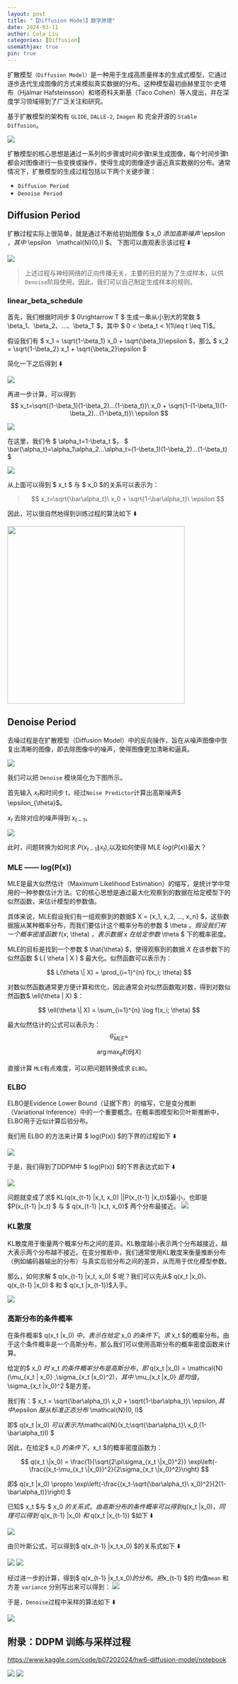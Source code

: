 ```yaml
---
layout: post
title: "【Diffusion Model】数学原理"
date: 2024-03-11
author: Cola Liu
categories: [Diffusion]
usemathjax: true
pin: true
---
```


扩散模型`（Diffusion Model）`是一种用于生成高质量样本的生成式模型，它通过逐步迭代生成图像的方式来模拟真实数据的分布。这种模型最初由赫里亚尔·史塔布（Hjálmar Hafsteinsson）和塔奇科夫斯基（Taco Cohen）等人提出，并在深度学习领域得到了广泛关注和研究。

基于扩散模型的架构有 `GLIDE`, `DALLE-2`, `Imagen` 和 完全开源的 `Stable Diffusion`。


<img src="/assets/imgs/ai/diffusion/diffusion000.jpeg" />


扩散模型的核心思想是通过一系列的步骤或时间步骤t来生成图像，每个时间步骤t都会对图像进行一些变换或操作，使得生成的图像逐步逼近真实数据的分布。通常情况下，扩散模型的生成过程包括以下两个关键步骤：
- `Diffusion Period`
- `Denoise Period`

## Diffusion Period

扩散过程实际上很简单，就是通过不断给初始图像 $ x_0 $添加高斯噪声$ \epsilon $，其中$ \epsilon $~$ \mathcal{N}(0,I) $。 下图可以直观表示该过程 ⬇️


<img src="/assets/imgs/ai/diffusion/diffusion001.jpeg" />

> 上述过程与神经网络的正向传播无关，主要的目的是为了生成样本，以供`Denoise`阶段使用。因此，我们可以自己制定生成样本的规则。

### linear_beta_schedule

首先，我们根据时间步 $ 0\rightarrow T $ 生成一串从小到大的常数 $ \beta_1、\beta_2、...、\beta_T $，其中 $ 0 < \beta_t < 1(1\leq t \leq T)$。

假设我们有 $ x_1 = \sqrt{1-\beta_1} x_0 + \sqrt{\beta_1}\epsilon $，那么 $ x_2 = \sqrt{1-\beta_2} x_1 + \sqrt{\beta_2}\epsilon $

简化一下之后得到 ⬇️

<img src="/assets/imgs/ai/diffusion/diffusion002.jpeg" />

再进一步计算，可以得到 $$  x_t=\sqrt{(1-\beta_1)(1-\beta_2)...(1-\beta_t)}\ x_0 + \sqrt{1-(1-\beta_1)(1-\beta_2)...(1-\beta_t)}\ \epsilon  $$


<img src="/assets/imgs/ai/diffusion/diffusion003.jpeg" />

在这里，我们令 $ \alpha_t=1-\beta_t $， $ \bar{\alpha_t}=\alpha_1\alpha_2...\alpha_t=(1-\beta_1)(1-\beta_2)...(1-\beta_t) $

<img src="/assets/imgs/ai/diffusion/diffusion004.jpeg" />

从上面可以得到 $ x_t $ 与 $ x_0 $的关系可以表示为：
> $$ x_t=\sqrt{\bar\alpha_t}\ x_0 + \sqrt{1-\bar\alpha_t}\ \epsilon $$


因此，可以很自然地得到训练过程的算法如下 ⬇️



<img src="/assets/imgs/ai/diffusion/diffusion005.jpeg" width="400"/>

## Denoise Period

去噪过程是在扩散模型（Diffusion Model）中的反向操作，旨在从噪声图像中恢复出清晰的图像，即去除图像中的噪声，使得图像更加清晰和逼真。


<img src="/assets/imgs/ai/diffusion/diffusion006.jpeg" />

我们可以把 `Denoise` 模块简化为下图所示。

首先输入 $x_t$和时间步 t，经过`Noise Predictor`计算出高斯噪声$ \epsilon_{\theta}$。

$x_t$ 去除对应的噪声得到 $x_{t-1}$。

<img src="/assets/imgs/ai/diffusion/diffusion008.jpeg" />

此时，问题转换为如何求 $P(x_{t-1} \|x_t)$,以及如何使得 MLE $log(P(x))$最大？

### MLE —— log(P(x))

MLE是最大似然估计（Maximum Likelihood Estimation）的缩写，是统计学中常用的一种参数估计方法。它的核心思想是通过最大化观察到的数据在给定模型下的似然函数，来估计模型的参数值。

具体来说，MLE假设我们有一组观察到的数据$ X = \{x_1, x_2, ..., x_n\} $，这些数据服从某种概率分布，而我们要估计这个概率分布的参数 $  \theta $。假设我们有一个概率密度函数$  f(x; \theta) $，表示数据$  x  $在给定参数$ \theta $ 下的概率密度。

MLE的目标是找到一个参数 $  \hat{\theta} $，使得观察到的数据 $X$ 在该参数下的似然函数  $ L( \theta \| X ) $ 最大化。似然函数可以表示为：

$$ L(\theta \| X) = \prod_{i=1}^{n} f(x_i; \theta) $$

对数似然函数通常更方便计算和优化，因此通常会对似然函数取对数，得到对数似然函数$  \ell(\theta \| X) $：

$$ \ell(\theta \| X) = \sum_{i=1}^{n} \log f(x_i; \theta) $$

最大似然估计的公式可以表示为：
$$ \hat{\theta}_{MLE} = $$

$$ \arg \max_{\theta} \ell( \theta \| X)$$

直接计算 `MLE`有点难度，可以把问题转换成求 `ELBO`。
### ELBO


ELBO是Evidence Lower Bound（证据下界）的缩写，它是变分推断（Variational Inference）中的一个重要概念。在概率图模型和贝叶斯推断中，ELBO用于近似计算后验分布。

我们用 ELBO 的方法来计算 $ log(P(x)) $的下界的过程如下 ⬇️

<img src="/assets/imgs/ai/diffusion/diffusion009.jpeg" />

于是，我们得到了DDPM中 $ log(P(x)) $的下界表达式如下 ⬇️



<img src="/assets/imgs/ai/diffusion/diffusion010.jpeg" />

问题就变成了求$ KL(q(x_{t-1} \|x_t, x_0) \|\|P(x_{t-1} \|x_t))$最小，也即是 $P(x_{t-1} \|x_t) $ 与 $ q(x_{t-1} \|x_t, x_0)$ 两个分布最接近。
<img src="/assets/imgs/ai/diffusion/diffusion016.jpeg" />

### KL散度
KL散度用于衡量两个概率分布之间的差异。KL散度越小表示两个分布越接近，越大表示两个分布越不接近。在变分推断中，我们通常使用KL散度来衡量推断分布（例如编码器输出的分布）与真实后验分布之间的差异，从而用于优化模型参数。



那么，如何求解 $ q(x_{t-1} \|x_t, x_0) $ 呢？我们可以先从$ q(x_t \|x_0)$、$ q(x_{t-1} \|x_0) $ 和 $ q(x_t \|x_{t-1})$入手。

<img src="/assets/imgs/ai/diffusion/diffusion011.jpeg" />

### 高斯分布的条件概率
在条件概率$ q(x_t \|x_0) $中，表示在给定$ x_0 $的条件下，求$ x_t $的概率分布。由于这个条件概率是一个高斯分布，那么我们可以使用高斯分布的概率密度函数来计算。


给定的$ x_0 $时$ x_t $的条件概率分布是高斯分布，即$ q(x_t \|x_0) = \mathcal{N} (\mu_{x_t \| x_0} ,\sigma_{x_t \|x_0}^2)$，其中$ \mu_{x_t \|x_0} $是均值，$\sigma_{x_t \|x_0}^2 $是方差。

我们有：$ x_t = \sqrt{\bar\alpha_t}\ x_0 + \sqrt{1-\bar\alpha_t}\ \epsilon$, 其中$\epsilon $服从标准正态分布$ \mathcal{N}(0, I)$

即$ q(x_t \|x_0) $可以表示为$\mathcal{N}(x_t;\sqrt{\bar\alpha_t}\ x_0,(1-\bar\alpha_t)I) $


因此，在给定$ x_0 $的条件下，$x_t $的概率密度函数为：

$$ q(x_t \|x_0) = \frac{1}{\sqrt{2\pi\sigma_{x_t \|x_0}^2}} \exp\left(-\frac{(x_t-\mu_{x_t \|x_0})^2}{2\sigma_{x_t \|x_0}^2}\right) $$

即$ q(x_t \|x_0) \propto \exp\left(-\frac{(x_t-\sqrt{\bar\alpha_t}\ x_0)^2}{2(1-\bar\alpha_t)}\right) $


已知$ x_t $与 $ x_0 $的关系式，由高斯分布的条件概率可以得到$q(x_t \|x_0)$，同理可以得到$ q(x_{t-1} \|x_0) $和$ q(x_t \|x_{t-1}) $如下 ⬇️


<img src="/assets/imgs/ai/diffusion/diffusion012.jpeg" />

由贝叶斯公式，可以得到$ q(x_{t-1} \|x_t,x_0) $的关系式如下 ⬇️

<img src="/assets/imgs/ai/diffusion/diffusion013.jpeg" />


<img src="/assets/imgs/ai/diffusion/diffusion014.jpeg" />

经过进一步的计算，得到$ q(x_{t-1} \|x_t,x_0)$的分布。把$x_{t-1} $的 均值`mean` 和 方差 `variance` 分别写出来可以得到：
<img src="/assets/imgs/ai/diffusion/diffusion015.jpeg" />

于是，`Denoise`过程中采样的算法如下 ⬇️

<img src="/assets/imgs/ai/diffusion/diffusion017.jpeg" />

## 附录：DDPM 训练与采样过程

https://www.kaggle.com/code/b07202024/hw6-diffusion-model/notebook

<img src="/assets/imgs/ai/diffusion/diffusion018.jpeg" />

<img src="/assets/imgs/ai/diffusion/diffusion019.jpeg" />





